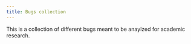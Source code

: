 ```yaml
---
title: Bugs collection 
---
```


This is a collection of different bugs meant to be anaylzed for academic research.
